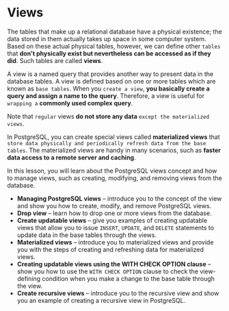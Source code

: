 # Views

The tables that make up a relational database have a physical existence; the data stored in them actually takes up space in some computer system. Based on these actual physical tables, however, we can define other `tables` that **don't physically exist but nevertheless can be accessed as if they did**. Such tables are called **views**.

A view is a named query that provides another way to present data in the database tables. A view is defined based on one or more tables which are known as `base tables`. When you `create a view`, **you basically create a query and assign a name to the query**. Therefore, a view is useful for `wrapping a` **commonly used complex query**.

Note that `regular` views **do not store any data** `except the materialized views`.

In PostgreSQL, you can create special views called **materialized views** that `store data physically and periodically refresh data from the base tables`. The materialized views are handy in many scenarios, such as **faster data access to a remote server and caching**.

In this lesson, you will learn about the PostgreSQL views concept and how to manage views, such as creating, modifying, and removing views from the database.

- **Managing PostgreSQL views** – introduce you to the concept of the view and show you how to create, modify, and remove PostgreSQL views.
- **Drop view** – learn how to drop one or more views from the database.
- **Create updatable views** – give you examples of creating updatable views that allow you to issue `INSERT`, `UPDATE`, and `DELETE` statements to update data in the base tables through the views.
- **Materialized views**  – introduce you to materialized views and provide you with the steps of creating and refreshing data for materialized views.
- **Creating updatable views using the WITH CHECK OPTION clause** – show you how to use the `WITH CHECK OPTION` clause to check the view-defining condition when you make a change to the base table through the view.
- **Create recursive views** – introduce you to the recursive view and show you an example of creating a recursive view in PostgreSQL.

